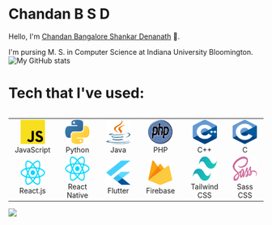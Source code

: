 # Chandan B S D

Hello, I'm [Chandan Bangalore Shankar Denanath](https://thebsdc.github.io/chandanbsd) 👋.

I'm pursing M. S. in Computer Science at Indiana University Bloomington.
![My GitHub stats](https://github-readme-stats.vercel.app/api?username=chandanbsd&show_icons=true&theme=radical)


<h1 >Tech that I've used:</h1>

<table align = "left">
<tr>
<td align="center" width="96">
<img
src="./img/js.svg"
width="48"
height="48"
alt="JavaScript"
/>
<br />JavaScript
</td>

<td align="center" width="96">
<img
src="./img/python.svg"
width="48"
height="48"
alt="Python"
/>
<br />Python
</td>

<td align="center" width="96">
<img
src="./img/java.svg"
width="48"
height="48"
alt="Java"
/>
<br />Java
</td>

<td align="center" width="96">
<img
src="./img/php.svg"
width="48"
height="48"
alt="PHP"
/>
<br />PHP
</td>

<td align="center" width="96">
<img
src="./img/c++.svg"
width="48"
height="48"
alt="C++"
/>
<br />C++
</td>

<td align="center" width="96">
<img
src="./img/c.svg"
width="48"
height="48"
alt="C"
/>
<br />C
</td>
</tr>

<tr>
<td align="center" width="96">
<img
src="./img/react.svg"
width="48"
height="48"
alt="React.js"
/>
<br />React.js
</td>

<td align="center" width="96">
<img
src="./img/react.svg"
width="48"
height="48"
alt="React Native"
/>
<br />React Native
  </td>

<td align="center" width="96">
<img
src="./img/flutter-logo.svg"
width="48"
height="48"
alt="Flutter"
/>
<br />Flutter
</td>
  
<td align="center" width="96">
<img
src="./img/firebase.svg"
width="48"
height="48"
alt="Firebase"
/>
<br />Firebase
</td>

</td>

<td align="center" width="96">
<img
src="./img/tailwindcss.svg"
width="48"
height="48"
alt="Tailwind CSS"
/>
<br />Tailwind CSS
</td>

<td align="center" width="96">
<img
src="./img/sass.svg"
width="48"
height="48"
alt="Sass CSS"
/>
<br />Sass CSS
</td>

</tr>
</table>


![](https://github-readme-stats.vercel.app/api/top-langs/?username=chandanbsd&count_private=true&langs_count=8&theme=radical)

